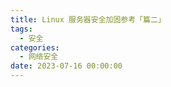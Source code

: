 ```yaml
---
title: Linux 服务器安全加固参考「篇二」
tags:
  - 安全
categories:
  - 网络安全
date: 2023-07-16 00:00:00
---
```


> 

<!-- more -->

## 